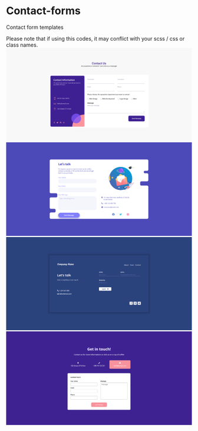# Contact-forms
Contact form templates

Please note that if using this codes, it may conflict with your scss / css or class names.
![form1](https://github.com/stevandrej/Contact-forms/blob/main/src/img/form1.png)
![form2](https://github.com/stevandrej/Contact-forms/blob/main/src/img/form2.png)
![form3](https://github.com/stevandrej/Contact-forms/blob/main/src/img/form3.png)
![form4](https://github.com/stevandrej/Contact-forms/blob/main/src/img/form4.png)
